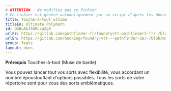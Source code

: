```yaml
---
# ATTENTION : Ne modifiez pas ce fichier
# Ce fichier est généré automatiquement par un script d'après les données du module Foundry VTT officiel et de sa traduction
title: Touche-à-tout ultime
titleEn: Ultimate Polymath
id: QSBuAkJ5GMLcuZg9
urlFr: https://gitlab.com/pathfinder-fr/foundryvtt-pathfinder2-fr/-/blob/master/data/feats/QSBuAkJ5GMLcuZg9.htm
urlEn: https://gitlab.com/hooking/foundry-vtt---pathfinder-2e/-/blob/master/packs/data/feats.db/ultimate-polymath.json
group: feats
layout: dons
---
```

**Prérequis** <a class="entity-link" data-pack="pf2e.classfeatures" data-id="y0jGimYdMGDJWrEq" draggable="true"> Touches-à-tout (Muse de barde)</a>

Vous pouvez lancer tout vos sorts avec flexibilité, vous accordant un nombre époustouflant d'options possibles. Tous les sorts de votre répertoire sont pour vous des sorts emblématiques.


